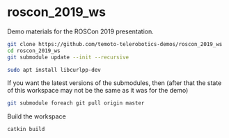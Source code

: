 # roscon_2019_ws
Demo materials for the ROSCon 2019 presentation.

``` bash
git clone https://github.com/temoto-telerobotics-demos/roscon_2019_ws
cd roscon_2019_ws
git submodule update --init --recursive

sudo apt install libcurlpp-dev
```

If you want the latest versions of the submodules, then (after that the state of this workspace may not be the same as it was for the demo)
``` bash
git submodule foreach git pull origin master
```

Build the workspace
``` bash
catkin build
```
